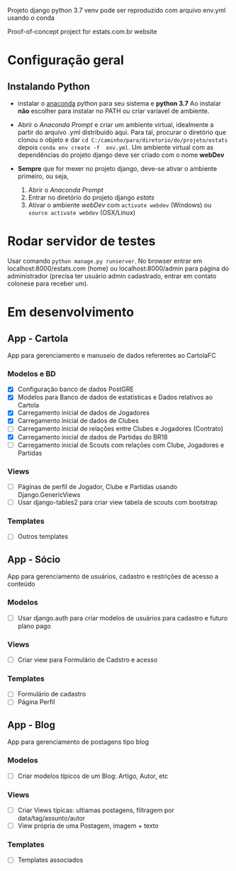 Projeto django
python 3.7 venv pode ser reproduzido com arquivo env.yml usando o conda

Proof-of-concept project for estats.com.br website

# Configuração geral

## Instalando Python
* instalar o [anaconda](https://www.anaconda.com/distribution/) python para seu sistema e **python 3.7**
  Ao instalar **não** escolher para instalar no PATH ou criar varíavel de ambiente.

* Abrir o *Anaconda Prompt* e criar um ambiente virtual, idealmente a partir do arquivo .yml distribuído aqui. Para tal,
  procurar o diretório que clonou o objeto e dar `cd C:/caminho/para/diretorio/do/projeto/estats` depois `conda env create -f  env.yml`. Um ambiente virtual com as dependências do projeto django deve ser criado com o nome **webDev**

* **Sempre** que for mexer no projeto django, deve-se ativar o ambiente primeiro, ou seja,
    1. Abrir o *Anaconda Prompt*
    2. Entrar no diretório do projeto django *estats*
    3. Ativar o ambiente *webDev* com `activate webdev` (Windows) ou `source activate webdev` (OSX/Linux)
  
  
# Rodar servidor de testes

Usar comando `python manage.py runserver`. No browser entrar em localhost:8000/estats.com (home) ou localhost:8000/admin para página do administrador (precisa ter usuário admin cadastrado, entrar em contato colonese para receber um).

# Em desenvolvimento

## App - Cartola
App para gerenciamento e manuseio de dados referentes ao CartolaFC
### Modelos e BD
- [x] Configuração banco de dados PostGRE
- [x] Modelos para Banco de dados de estatísticas e Dados relativos ao Cartola
- [x] Carregamento inicial de dados de Jogadores
- [x] Carregamento inicial de dados de Clubes
- [ ] Carregamento inicial de relações entre Clubes e Jogadores (Contrato)
- [x] Carregamento inicial de dados de Partidas do BR18 
- [ ] Carregamento inicial de Scouts com relações com Clube, Jogadores e Partidas
### Views
- [ ] Páginas de perfil de Jogador, Clube e Partidas usando Django.GenericViews
- [ ] Usar django-tables2 para criar view tabela de scouts com bootstrap
### Templates
- [ ] Outros templates

## App - Sócio
App para gerenciamento de usuários, cadastro e restrições de acesso a conteúdo
### Modelos
- [ ] Usar django.auth para criar modelos de usuários para cadastro e futuro plano pago
### Views
- [ ] Criar view para Formulário de Cadstro e acesso 
### Templates
- [ ] Formulário de cadastro
- [ ] Página Perfil

## App - Blog
App para gerenciamento de postagens tipo blog
### Modelos
- [ ] Criar modelos típicos de um Blog: Artigo, Autor, etc
### Views
- [ ] Criar Views típicas: ultiamas postagens, filtragem por data/tag/assunto/autor
- [ ] View própria de uma Postagem, imagem + texto
### Templates
- [ ] Templates associados

